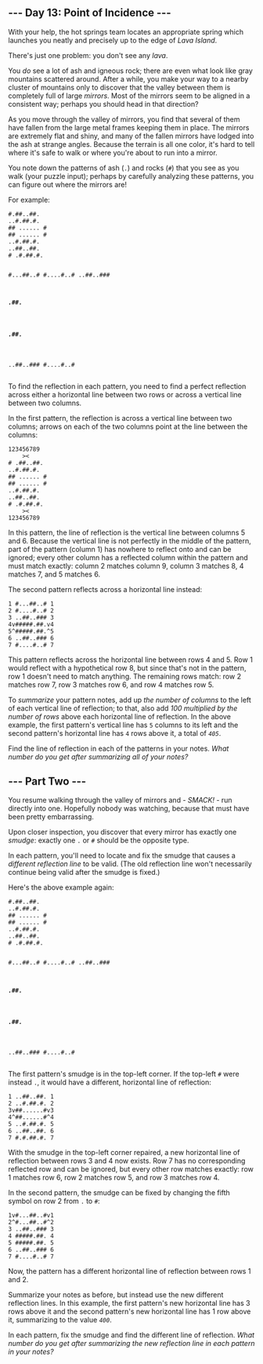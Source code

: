 <article class="day-desc"><h2>--- Day 13: Point of Incidence ---</h2><p>With your help, the hot springs team locates an appropriate spring which launches you neatly and precisely up to the edge of <em>Lava Island</em>.</p>
<p>There's just one problem: you don't see any <em>lava</em>.</p>
<p>You <em>do</em> see a lot of ash and igneous rock; there are even what look like gray mountains scattered around. After a while, you make your way to a nearby cluster of mountains only to discover that the valley between them is completely full of large <em>mirrors</em>.  Most of the mirrors seem to be aligned in a consistent way; perhaps you should head in that direction?</p>
<p>As you move through the valley of mirrors, you find that several of them have fallen from the large metal frames keeping them in place. The mirrors are extremely flat and shiny, and many of the fallen mirrors have lodged into the ash at strange angles. Because the terrain is all one color, it's hard to tell where it's safe to walk or where you're about to run into a mirror.</p>
<p>You note down the patterns of ash (<code>.</code>) and rocks (<code>#</code>) that you see as you walk (your puzzle input); perhaps by carefully analyzing these patterns, you can figure out where the mirrors are!</p>
<p>For example:</p>
<pre><code>#.##..##.
..#.##.#.
## ...... #
## ...... #
..#.##.#.
..##..##.
# .#.##.#.

#...##..#
#....#..#
..##..###
##### .##.
##### .##.
..##..###
#....#..#
</code></pre>
<p>To find the reflection in each pattern, you need to find a perfect reflection across either a horizontal line between two rows or across a vertical line between two columns.</p>
<p>In the first pattern, the reflection is across a vertical line between two columns; arrows on each of the two columns point at the line between the columns:</p>
<pre><code>123456789
    &gt;&lt;
# .##..##.
..#.##.#.
## ...... #
## ...... #
..#.##.#.
..##..##.
# .#.##.#.
    &gt;&lt;
123456789
</code></pre>
<p>In this pattern, the line of reflection is the vertical line between columns 5 and 6. Because the vertical line is not perfectly in the middle of the pattern, part of the pattern (column 1) has nowhere to reflect onto and can be ignored; every other column has a reflected column within the pattern and must match exactly: column 2 matches column 9, column 3 matches 8, 4 matches 7, and 5 matches 6.</p>
<p>The second pattern reflects across a horizontal line instead:</p>
<pre><code>1 #...##..# 1
2 #....#..# 2
3 ..##..### 3
4v#####.##.v4
5^#####.##.^5
6 ..##..### 6
7 #....#..# 7
</code></pre>
<p>This pattern reflects across the horizontal line between rows 4 and 5. Row 1 would reflect with a hypothetical row 8, but since that's not in the pattern, row 1 doesn't need to match anything. The remaining rows match: row 2 matches row 7, row 3 matches row 6, and row 4 matches row 5.</p>
<p>To <em>summarize</em> your pattern notes, add up <em>the number of columns</em> to the left of each vertical line of reflection; to that, also add <em>100 multiplied by the number of rows</em> above each horizontal line of reflection. In the above example, the first pattern's vertical line has <code>5</code> columns to its left and the second pattern's horizontal line has <code>4</code> rows above it, a total of <code><em>405</em></code>.</p>
<p>Find the line of reflection in each of the patterns in your notes. <em>What number do you get after summarizing all of your notes?</em></p>
</article>
<article class="day-desc"><h2 id="part2">--- Part Two ---</h2><p>You resume walking through the valley of mirrors and - <em>SMACK!</em> - run directly into one. Hopefully <span title="Sorry, Nobody saw that.">nobody</span> was watching, because that must have been pretty embarrassing.</p>
<p>Upon closer inspection, you discover that every mirror has exactly one <em>smudge</em>: exactly one <code>.</code> or <code>#</code> should be the opposite type.</p>
<p>In each pattern, you'll need to locate and fix the smudge that causes a <em>different reflection line</em> to be valid. (The old reflection line won't necessarily continue being valid after the smudge is fixed.)</p>
<p>Here's the above example again:</p>
<pre style="position: relative;"><code>#.##..##.
..#.##.#.
## ...... #
## ...... #
..#.##.#.
..##..##.
# .#.##.#.

#...##..#
#....#..#
..##..###
##### .##.
##### .##.
..##..###
#....#..#
</code><div class="open_grepper_editor" title="Edit &amp; Save To Grepper"></div></pre>
<p>The first pattern's smudge is in the top-left corner. If the top-left <code>#</code> were instead <code>.</code>, it would have a different, horizontal line of reflection:</p>
<pre style="position: relative;"><code>1 ..##..##. 1
2 ..#.##.#. 2
3v##......#v3
4^##......#^4
5 ..#.##.#. 5
6 ..##..##. 6
7 #.#.##.#. 7
</code><div class="open_grepper_editor" title="Edit &amp; Save To Grepper"></div></pre>
<p>With the smudge in the top-left corner repaired, a new horizontal line of reflection between rows 3 and 4 now exists. Row 7 has no corresponding reflected row and can be ignored, but every other row matches exactly: row 1 matches row 6, row 2 matches row 5, and row 3 matches row 4.</p>
<p>In the second pattern, the smudge can be fixed by changing the fifth symbol on row 2 from <code>.</code> to <code>#</code>:</p>
<pre style="position: relative;"><code>1v#...##..#v1
2^#...##..#^2
3 ..##..### 3
4 #####.##. 4
5 #####.##. 5
6 ..##..### 6
7 #....#..# 7
</code><div class="open_grepper_editor" title="Edit &amp; Save To Grepper"></div></pre>
<p>Now, the pattern has a different horizontal line of reflection between rows 1 and 2.</p>
<p>Summarize your notes as before, but instead use the new different reflection lines. In this example, the first pattern's new horizontal line has 3 rows above it and the second pattern's new horizontal line has 1 row above it, summarizing to the value <code><em>400</em></code>.</p>
<p>In each pattern, fix the smudge and find the different line of reflection. <em>What number do you get after summarizing the new reflection line in each pattern in your notes?</em></p>
</article>
